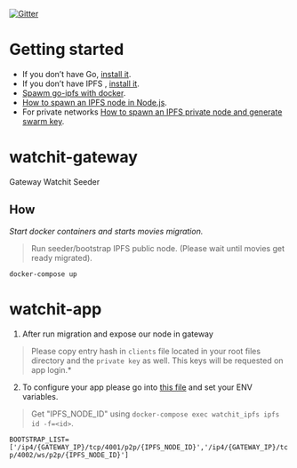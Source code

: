 [![Gitter](https://badges.gitter.im/watchit-app/community.svg)](https://gitter.im/watchit-app/community?utm_source=badge&utm_medium=badge&utm_campaign=pr-badge)

# Getting started
* If you don’t have Go, [install it](https://golang.org/doc/install).
* If you don’t have IPFS , [install it](https://github.com/ipfs/go-ipfs#install).
* [Spawm go-ipfs with docker](https://mrh.io/ipfs_docker/).
* [How to spawn an IPFS node in Node.js](https://mrh.io/2018-01-24-pushing-limits-ipfs-orbitdb/).
* For private networks [How to spawn an IPFS private node and generate swarm key](https://mrh.io/ipfs-private-networks/).



# watchit-gateway
Gateway Watchit Seeder

## How

*Start docker containers and starts movies migration.*
> Run seeder/bootstrap IPFS public node. 
> (Please wait until movies get ready migrated).

`docker-compose up`

# watchit-app

1) After run migration and expose our node in gateway

> Please copy entry hash in `clients` file located in your root files directory and the `private key` as well. This keys will be requested on app login.*

2) To configure your app please go into [this file](https://github.com/ZorrillosDev/watchit-desktop/blob/master/public/lib/settings/ipfs.js) and set your ENV variables.

> Get "IPFS_NODE_ID" using `docker-compose exec watchit_ipfs ipfs id -f=<id>`.

`BOOTSTRAP_LIST=['/ip4/{GATEWAY_IP}/tcp/4001/p2p/{IPFS_NODE_ID}','/ip4/{GATEWAY_IP}/tcp/4002/ws/p2p/{IPFS_NODE_ID}']` 




